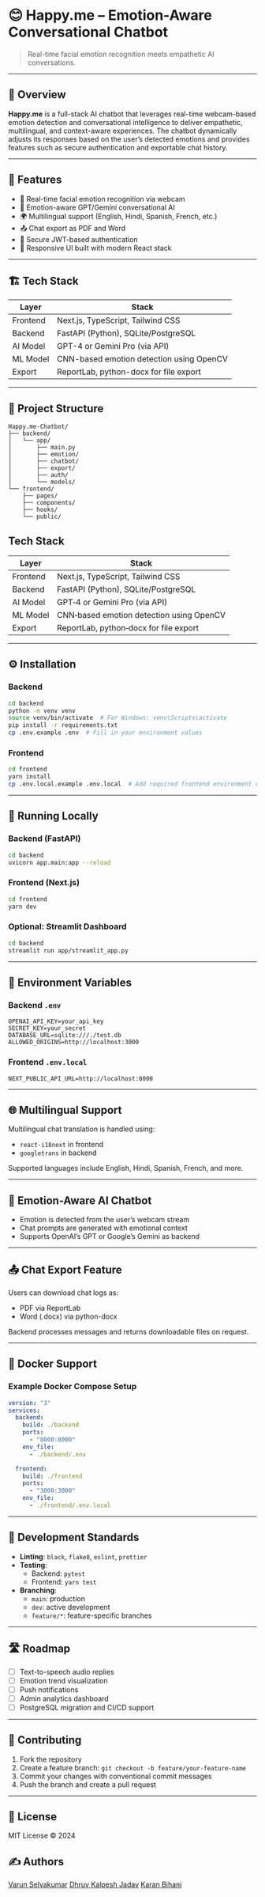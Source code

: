 # 😊 Happy.me – Emotion-Aware Conversational Chatbot

> Real-time facial emotion recognition meets empathetic AI conversations.

---

## 🚀 Overview

**Happy.me** is a full-stack AI chatbot that leverages real-time webcam-based emotion detection and conversational intelligence to deliver empathetic, multilingual, and context-aware experiences. The chatbot dynamically adjusts its responses based on the user’s detected emotions and provides features such as secure authentication and exportable chat history.

---

## 🧠 Features

- 🎥 Real-time facial emotion recognition via webcam
- 💬 Emotion-aware GPT/Gemini conversational AI
- 🌍 Multilingual support (English, Hindi, Spanish, French, etc.)
- 📤 Chat export as PDF and Word
- 🔐 Secure JWT-based authentication
- 📱 Responsive UI built with modern React stack

---

## 🏗️ Tech Stack

| Layer     | Stack                                 |
|-----------|----------------------------------------|
| Frontend  | Next.js, TypeScript, Tailwind CSS      |
| Backend   | FastAPI (Python), SQLite/PostgreSQL    |
| AI Model  | GPT-4 or Gemini Pro (via API)          |
| ML Model  | CNN-based emotion detection using OpenCV |
| Export    | ReportLab, python-docx for file export |

---

## 📁 Project Structure

```
Happy.me-Chatbot/
├── backend/
│   └── app/
│       ├── main.py
│       ├── emotion/
│       ├── chatbot/
│       ├── export/
│       ├── auth/
│       └── models/
└── frontend/
    ├── pages/
    ├── components/
    ├── hooks/
    └── public/
```

## Tech Stack

| Layer    | Stack                                                     |
|----------|-----------------------------------------------------------|
| Frontend | Next.js, TypeScript, Tailwind CSS                         |
| Backend  | FastAPI (Python), SQLite/PostgreSQL                       |
| AI Model | GPT‑4 or Gemini Pro (via API)                             |
| ML Model | CNN‑based emotion detection using OpenCV                  |
| Export   | ReportLab, python‑docx for file export                    |
---

## ⚙️ Installation

### Backend

```bash
cd backend
python -m venv venv
source venv/bin/activate  # For Windows: venv\Scripts\activate
pip install -r requirements.txt
cp .env.example .env  # Fill in your environment values
```

### Frontend

```bash
cd frontend
yarn install
cp .env.local.example .env.local  # Add required frontend environment variables
```

---

## 🧪 Running Locally

### Backend (FastAPI)

```bash
cd backend
uvicorn app.main:app --reload
```

### Frontend (Next.js)

```bash
cd frontend
yarn dev
```

### Optional: Streamlit Dashboard

```bash
cd backend
streamlit run app/streamlit_app.py
```

---

## 🔐 Environment Variables

### Backend `.env`
```
OPENAI_API_KEY=your_api_key
SECRET_KEY=your_secret
DATABASE_URL=sqlite:///./test.db
ALLOWED_ORIGINS=http://localhost:3000
```

### Frontend `.env.local`
```
NEXT_PUBLIC_API_URL=http://localhost:8000
```

---

## 🌐 Multilingual Support

Multilingual chat translation is handled using:
- `react-i18next` in frontend
- `googletrans` in backend

Supported languages include English, Hindi, Spanish, French, and more.

---

## 💬 Emotion-Aware AI Chatbot

- Emotion is detected from the user’s webcam stream
- Chat prompts are generated with emotional context
- Supports OpenAI’s GPT or Google’s Gemini as backend

---

## 📤 Chat Export Feature

Users can download chat logs as:
- PDF via ReportLab
- Word (.docx) via python-docx

Backend processes messages and returns downloadable files on request.

---

## 🐳 Docker Support

### Example Docker Compose Setup

```yaml
version: "3"
services:
  backend:
    build: ./backend
    ports:
      - "8000:8000"
    env_file:
      - ./backend/.env

  frontend:
    build: ./frontend
    ports:
      - "3000:3000"
    env_file:
      - ./frontend/.env.local
```

---

## 🧪 Development Standards

- **Linting**: `black`, `flake8`, `eslint`, `prettier`
- **Testing**:
  - Backend: `pytest`
  - Frontend: `yarn test`
- **Branching**:
  - `main`: production
  - `dev`: active development
  - `feature/*`: feature-specific branches

---

## 🛣️ Roadmap

- [ ] Text-to-speech audio replies
- [ ] Emotion trend visualization
- [ ] Push notifications
- [ ] Admin analytics dashboard
- [ ] PostgreSQL migration and CI/CD support

---

## 🤝 Contributing

1. Fork the repository
2. Create a feature branch: `git checkout -b feature/your-feature-name`
3. Commit your changes with conventional commit messages
4. Push the branch and create a pull request

---

## 📝 License

MIT License © 2024

## ✍️ Authors
[Varun Selvakumar](https://github.com/VARUNSELVAKUMAR)
[Dhruv Kalpesh Jadav](https://github.com/DhruvJ2k4)
[Karan Bihani](https://github.com/karanbihani)
